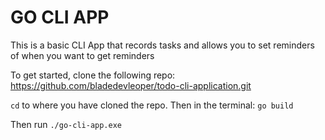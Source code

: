 <h1>GO CLI APP</h1>
This is a basic CLI App that records tasks and allows you to set reminders of when you want to get reminders

To get started, clone the following repo: https://github.com/bladedevleoper/todo-cli-application.git

<code>cd</code> to where you have cloned the repo. Then in the terminal: <code>go build</code>

Then run <code>./go-cli-app.exe</code>
